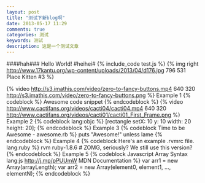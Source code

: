 ```yaml
---
layout: post
title: "测试下新blog啊"
date: 2013-05-17 11:29
comments: true
categories: 测试
keywords: 测试
description: 这是一个测试文章
---
```

####hah###
Hello World!
#heihei#
{% include_code test.js %}
{% img right http://www.17kantu.org/wp-content/uploads/2013/04/d176.jpg 796 531 Place Kitten #3 %}
<!--more-->
{% video http://s3.imathis.com/video/zero-to-fancy-buttons.mp4 640 320 http://s3.imathis.com/video/zero-to-fancy-buttons.png %}
Example 1
{% codeblock %}
Awesome code snippet
{% endcodeblock %}
{% video http://www.cactifans.org/videos/cacti04/cacti04.mp4 640 320 http://www.cactifans.org/videos/cacti01/cacti01_First_Frame.png %}
Example 2
{% codeblock lang:objc %}
[rectangle setX: 10 y: 10 width: 20 height: 20];
{% endcodeblock %}
Example 3
{% codeblock Time to be Awesome - awesome.rb %}
puts "Awesome!" unless lame
{% endcodeblock %}
Example 4
{% codeblock Here's an example .rvmrc file. lang:ruby %}
rvm ruby-1.8.6 # ZOMG, seriously? We still use this version?
{% endcodeblock %}
Example 5
{% codeblock Javascript Array Syntax lang:js http://j.mp/pPUUmW MDN Documentation %}
var arr1 = new Array(arrayLength);
var arr2 = new Array(element0, element1, ..., elementN);
{% endcodeblock %}


